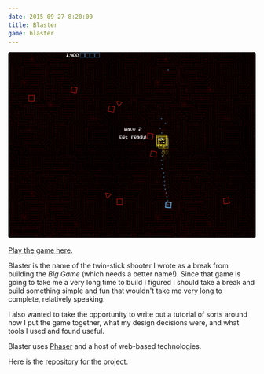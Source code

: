 ```yaml
---
date: 2015-09-27 8:20:00
title: Blaster
game: blaster
---
```


![Screenshot of Blaster](blaster-screenshot.png)

[Play the game here][playblaster].

Blaster is the name of the twin-stick shooter I wrote as a break from building the _Big Game_ (which needs a better name!). Since that game is going to take me a very long time to build I figured I should take a break and build something simple and fun that wouldn't take me very long to complete, relatively speaking.

I also wanted to take the opportunity to write out a tutorial of sorts around how I put the game together, what my design decisions were, and what tools I used and found useful.

Blaster uses [Phaser][] and a host of web-based technologies.

Here is the [repository for the project][repo].

[playblaster]: http://blaster.drhayes.io
[phaser]: https://phaser.io/
[repo]: https://github.com/drhayes/blaster
